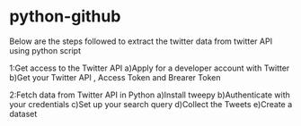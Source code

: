# python-github

Below are the steps followed to extract the twitter data from twitter API using python script

1:Get access to the Twitter API
a)Apply for a developer account with Twitter
b)Get your Twitter API , Access Token and Brearer Token

2:Fetch data from Twitter API in Python
a)Install tweepy
b)Authenticate with your credentials
c)Set up your search query
d)Collect the Tweets
e)Create a dataset

